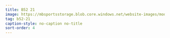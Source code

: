 ```yaml
---
title: B52 21
image: https://mbsportsstorage.blob.core.windows.net/website-images/model-gallery/2018/b21/2018-b21-04.jpg
tag: b52-21
caption-style: no-caption no-title
sort-order: 4
---
```

